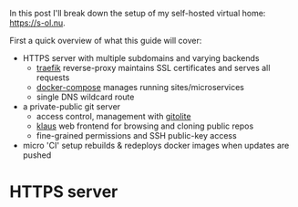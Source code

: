 In this post I'll break down the setup of my self-hosted virtual home: https://s-ol.nu.

First a quick overview of what this guide will cover:

- HTTPS server with multiple subdomains and varying backends
  - [traefik][traefik] reverse-proxy maintains SSL certificates and serves all requests
  - [docker-compose][docker-compose] manages running sites/microservices
  - single DNS wildcard route
- a private-public git server
  - access control, management with [gitolite][gitolite]
  - [klaus][klaus] web frontend for browsing and cloning public repos
  - fine-grained permissions and SSH public-key access
- micro 'CI' setup rebuilds & redeploys docker images when updates are pushed

# HTTPS server


[traefik]: https://traefik.io/
[docker-compose]: https://docs.docker.com/compose/
[gitolite]: http://gitolite.com/gitolite/index.html
[klaus]: https://github.com/jonashaag/klaus
